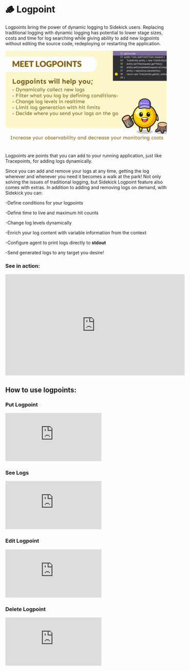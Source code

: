 # 🪵 Logpoint

Logpoints bring the power of dynamic logging to Sidekick users. Replacing traditional logging with dynamic logging has potential to lower stage sizes, costs and time for log searching while giving ability to add new logpoints without editing the source code, redeploying or restarting the application.


![Meet Logpoints](../.gitbook/assets/meetlogpoints(1).gif)



Logpoints are points that you can add to your running application, just like Tracepoints, for adding logs dynamically.

Since you can add and remove your logs at any time, getting the log wherever and whenever you need it becomes a walk at the park! Not only solving the issues of traditional logging, but Sidekick Logpoint feature also comes with extras. In addition to adding and removing logs on demand, with Sidekick you can:


-Define conditions for your logpoints

-Define time to live and maximum hit counts

-Change log levels dynamically

-Enrich your log content with variable information from the context

-Configure agent to print logs directly to **stdout**

-Send generated logs to any target you desire!



### See in action:

<iframe width="560" height="315" src="https://www.youtube.com/embed/HW9Shpbfi6M" title="YouTube video player" frameborder="0" allow="accelerometer; autoplay; clipboard-write; encrypted-media; gyroscope; picture-in-picture; web-share" allowfullscreen></iframe>



## How to use logpoints:

### Put Logpoint

<div ><iframe src="https://www.loom.com/embed/f10c748913ae4f65a8ea5a5a85db392f" frameborder="0" webkitallowfullscreen mozallowfullscreen allowfullscreen ></iframe></div>

### See Logs

<div ><iframe src="https://www.loom.com/embed/8bef4d74f9c349a3bb9f5adaeea534fd" frameborder="0" webkitallowfullscreen mozallowfullscreen allowfullscreen ></iframe></div>

### Edit Logpoint

<div ><iframe src="https://www.loom.com/embed/c6fc236727a244a8b1087a4b3f8c0734" frameborder="0" webkitallowfullscreen mozallowfullscreen allowfullscreen ></iframe></div>

### Delete Logpoint

<div ><iframe src="https://www.loom.com/embed/862518d470434f77bace8750d687faaa" frameborder="0" webkitallowfullscreen mozallowfullscreen allowfullscreen ></iframe></div>